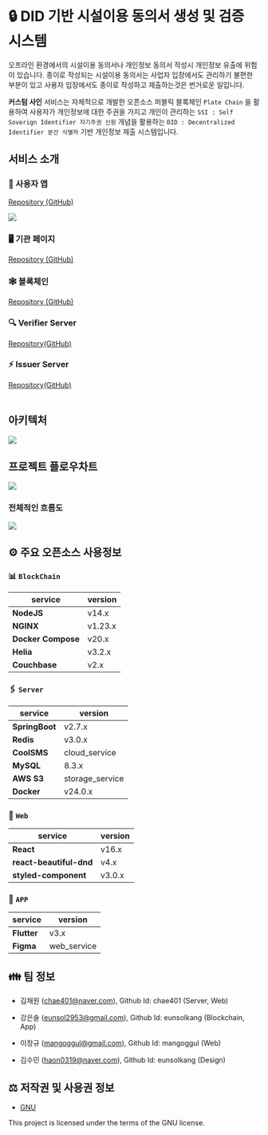 # :lock: DID 기반 시설이용 동의서 생성 및 검증 시스템
오프라인 환경에서의 시설이용 동의서나 개인정보 동의서 작성시 개인정보 유출에 위험이 있습니다. 
종이로 작성되는 시설이용 동의서는 사업자 입장에서도 관리하기 불편한 부분이 있고 사용자 입장에서도 종이로 작성하고 제출하는것은 번거로운 일입니다. 

**커스텀 사인** 서비스는 자체적으로 개발한 오픈소스 퍼블릭 블록체인 	`Plate Chain` 을 활용하여 
사용자가 개인정보에 대한 주권을 가지고 개인이 관리하는 `SSI : Self Soverign Identifier 자기주권 신원` 개념을 활용하는  `DID : Decentralized Identifier 분산 식별자`  기반 개인정보 제출 시스템입니다.

## 서비스 소개
### 📱 사용자 앱
[Repository (GitHub)](https://github.com/2023-oss/OSS-APP)
<p>
<img src="https://user-images.githubusercontent.com/22852287/265966811-21446caf-4c1e-4e1a-b366-91f08a0a686d.png">
</p>

### 🖥️ 기관 페이지
[Repository (GitHub)](https://github.com/2023-oss/OSS-WEB)
### 🕸️ 블록체인
[Repository (GitHub)](https://github.com/2023-oss/OSS-PLATECHAIN)
### :mag: Verifier Server
[Repository(GitHub)](https://github.com/2023-oss/OSS-BACKEND)

### ⚡ Issuer Server
[Repository(GitHub)](https://github.com/2023-oss/OSS-ISSUER)
<br/>
<br/>
## 아키텍처

![](https://user-images.githubusercontent.com/22852287/265968000-09658fac-4e28-4456-81d3-d64959ce978c.png)

## 프로젝트 플로우차트
![](https://user-images.githubusercontent.com/83829352/266076494-7cd11b21-a114-434e-89b6-7890774c0506.png)

### 전체적인 흐름도
![](https://user-images.githubusercontent.com/83829352/266093392-af17dc2a-88f8-4446-a5e7-69ab55032fd4.jpg)

## ⚙️ 주요 오픈소스 사용정보
### 📊 `BlockChain`

|service|version|
|--|--|
|**NodeJS**|v14.x|
|**NGINX**|v1.23.x|
|**Docker Compose**|v20.x|
|**Helia**|v3.2.x|
|**Couchbase**|v2.x|

### 🖇  `Server`

|service|version|
|--|--|
|**SpringBoot**|v2.7.x|
|**Redis**|v3.0.x|
|**CoolSMS**|cloud_service|
|**MySQL**|8.3.x|
|**AWS S3**|storage_service|
|**Docker**|v24.0.x|


### 🚏 `Web`
|service|version|
|--|--|
|**React**|v16.x|
|**react-beautiful-dnd**|v4.x|
|**styled-component**|v3.0.x|

### 📱 `APP`

|service|version|
|--|--|
|**Flutter**|v3.x|
|**Figma**|web_service|

## 👪 팀 정보
- 김채원 (chae401@naver.com), Github Id: chae401 (Server, Web)

- 강은솔 (eunsol2953@gmail.com), Github Id: eunsolkang (Blockchain, App)

- 이창규 (mangoggul@gmail.com), Github Id: mangoggul (Web)

- 김수민 (haon0319@naver.com), Github Id: eunsolkang (Design)

## ⚖️ 저작권 및 사용권 정보

* [GNU]([https://github.com/osamhack2022/CLOUD_APP_IOT_KeepYourEndeavor_Moment/blob/main/LICENSE](https://github.com/2023-oss/.github/blob/main/LICENSE))

This project is licensed under the terms of the GNU license.

